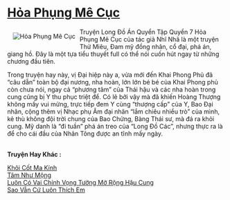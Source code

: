 <a href="https://utruyen.com/hoa-phung-me-cuc/21469/" title="Hỏa Phụng Mê Cục"><h1>Hỏa Phụng Mê Cục</h1></a><div style="display:table"><img align="right" style="float: left; padding: 10px;" src="https://utruyen.com/images/story/200x260/hoa-phung-me-cuc.jpg" alt="Hỏa Phụng Mê Cục">Truyện Long Đồ Án Quyển Tập Quyển 7 Hỏa Phụng Mê Cục của tác giả Nhĩ Nhã là một truyện Thử Miêu, Đam mỹ đồng nhân, cổ đại, phá án, giang hồ. Đây là một tựa tiểu thuyết full có thể nói cuốn hút ngay từ những chương đầu tiên.<p></p>Trong truyện hay này, vị Đại hiệp này a, vừa mới đến Khai Phong Phủ đã “câu dẫn” toàn bộ đại nương, nha hoàn, lớn lớn bé bé của Khai Phong phủ còn chưa nói, ngay cả “phương tâm” của Thái hậu và các nha hoàn trong cung cũng bị Y thu phục triệt để. Có lẽ bởi vậy mà đã khiến Hoàng Thượng không mấy vui mừng, trực tiếp đem Y cùng “thượng cấp” của Y, Bao Đại nhân, cộng thêm vị Nhạc phụ Âm đại nhân “lắm chiêu nhiều trò” của mình, kẻ thù không đội trời chung của Bao Chửng, Bàng Thái sư, mà đá ra khỏi cung. Mỹ danh là “đi tuần” phá án treo của “Long Đồ Các”, nhưng thực ra là để cho cái đầu của Nhân Tông được an tĩnh mấy ngày.</div><p><br><b>Truyện Hay Khác :</b></p><a href="https://utruyen.com/khoi-cot-ma-kinh/21468/" alt="Khôi Cốt Ma Kính">Khôi Cốt Ma Kính</a><br/><a href="https://github.com/quanluxury/ngontinh_sac/tree/master/truyenhay/23193/" alt="Tâm Như Mộng">Tâm Như Mộng</a><br/><a href="https://github.com/quanluxury/ngontinh_sac/tree/master/truyenhay/9707/" alt="Luôn Có Vai Chính Vọng Tưởng Mở Rộng Hậu Cung">Luôn Có Vai Chính Vọng Tưởng Mở Rộng Hậu Cung</a><br/><a href="https://truyenngontinhay.wordpress.com/2019/10/03/sao-van-cu-luon-thich-em/" alt="Sao Vẫn Cứ Luôn Thích Em">Sao Vẫn Cứ Luôn Thích Em</a><br/>